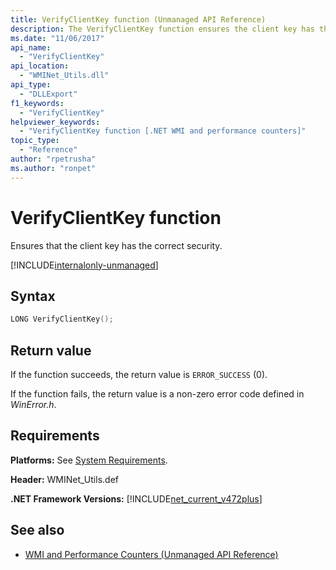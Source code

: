 ```yaml
---
title: VerifyClientKey function (Unmanaged API Reference)
description: The VerifyClientKey function ensures the client key has the correct security.
ms.date: "11/06/2017"
api_name: 
  - "VerifyClientKey"
api_location: 
  - "WMINet_Utils.dll"
api_type: 
  - "DLLExport"
f1_keywords: 
  - "VerifyClientKey"
helpviewer_keywords: 
  - "VerifyClientKey function [.NET WMI and performance counters]"
topic_type: 
  - "Reference"
author: "rpetrusha"
ms.author: "ronpet"
---
```

# VerifyClientKey function
Ensures that the client key has the correct security.  
  
[!INCLUDE[internalonly-unmanaged](../../../../includes/internalonly-unmanaged.md)]
  
## Syntax  
  
```cpp  
LONG VerifyClientKey(); 
```  

## Return value

If the function succeeds, the return value is `ERROR_SUCCESS` (0).

If the function fails, the return value is a non-zero error code defined in *WinError.h*.

## Requirements  
 **Platforms:** See [System Requirements](../../get-started/system-requirements.md).  
  
 **Header:** WMINet_Utils.def  
  
 **.NET Framework Versions:** [!INCLUDE[net_current_v472plus](../../../../includes/net-current-v472plus.md)]  
  
## See also

- [WMI and Performance Counters (Unmanaged API Reference)](index.md)

